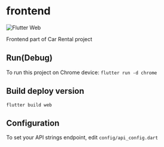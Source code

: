 # frontend
![Flutter Web](https://github.com/NulpCarRent/frontend/workflows/Flutter%20Web/badge.svg?branch=master)

Frontend part of Car Rental project

## Run(Debug)

To run this project on Chrome device:
`flutter run -d chrome`

## Build deploy version

`flutter build web`

## Configuration
To set your API strings endpoint, edit `config/api_config.dart`
